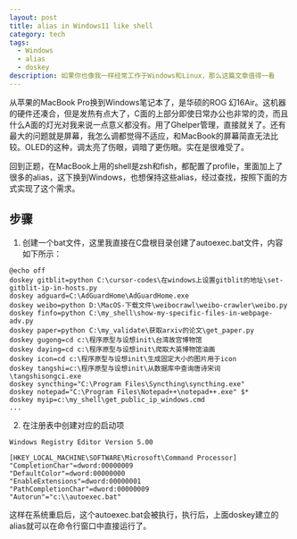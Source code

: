 ```yaml
---
layout: post
title: alias in Windows11 like shell
category: tech
tags:
  - Windows
  - alias
  - doskey
description: 如果你也像我一样经常工作于Windows和Linux，那么这篇文章值得一看
---
```

从苹果的MacBook Pro换到Windows笔记本了，是华硕的ROG 幻16Air。这机器的硬件还凑合，但是发热有点大了，C面的上部分即使日常办公也非常的烫，而且什么A面的灯光对我来说一点意义都没有。用了Ghelper管理，直接就关了。还有最大的问题就是屏幕，我怎么调都觉得不适应，和MacBook的屏幕简直无法比较。OLED的这种，调太亮了伤眼，调暗了更伤眼。实在是很难受了。

回到正题，在MacBook上用的shell是zsh和fish，都配置了profile，里面加上了很多的alias，这下换到Windows，也想保持这些alias，经过查找，按照下面的方式实现了这个需求。

## 步骤

1. 创建一个bat文件，这里我直接在C盘根目录创建了autoexec.bat文件，内容如下所示：
```dos
@echo off
doskey gitblit=python C:\cursor-codes\在windows上设置gitblit的地址\set-gitblit-ip-in-hosts.py
doskey adguard=C:\AdGuardHome\AdGuardHome.exe
doskey weibo=python D:\MacOS-下载文件\weibocrawl\weibo-crawler\weibo.py
doskey finfo=python C:\my_shell\show-my-specific-files-in-webpage-adv.py
doskey paper=python C:\my_validate\获取arxiv的论文\get_paper.py 
doskey gugong=cd c:\程序原型与设想init\台湾故宫博物馆
doskey daying=cd c:\程序原型与设想init\爬取大英博物馆油画
doskey icon=cd c:\程序原型与设想init\生成固定大小的图片用于icon
doskey tangshi=c:\程序原型与设想init\从数据库中查询唐诗宋词\tangshisongci.exe
doskey syncthing="C:\Program Files\Syncthing\syncthing.exe"
doskey notepad="C:\Program Files\Notepad++\notepad++.exe" $*
doskey myip=c:\my_shell\get_public_ip_windows.cmd
...
```
2. 在注册表中创建对应的启动项
```regedit
Windows Registry Editor Version 5.00

[HKEY_LOCAL_MACHINE\SOFTWARE\Microsoft\Command Processor]
"CompletionChar"=dword:00000009
"DefaultColor"=dword:00000000
"EnableExtensions"=dword:00000001
"PathCompletionChar"=dword:00000009
"Autorun"="c:\\autoexec.bat"

```

这样在系统重启后，这个autoexec.bat会被执行，执行后，上面doskey建立的alias就可以在命令行窗口中直接运行了。

